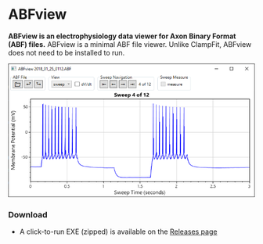 # ABFview

**ABFview is an electrophysiology data viewer for Axon Binary Format (ABF) files.** ABFview is a minimal ABF file viewer. Unlike ClampFit, ABFview does not need to be installed to run.

![](dev/screenshot.png)

### Download
* A click-to-run EXE (zipped) is available on the [Releases page](**https://github.com/swharden/ABFview/releases**)